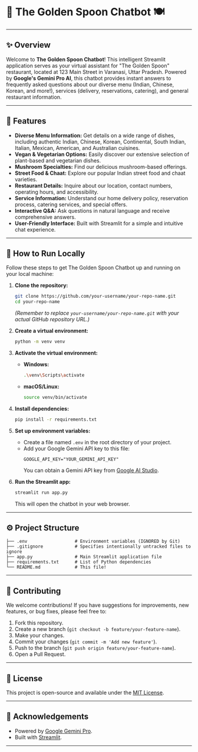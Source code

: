 # 🥄 The Golden Spoon Chatbot 🍽️

-----

## ✨ Overview

Welcome to **The Golden Spoon Chatbot**\! This intelligent Streamlit application serves as your virtual assistant for "The Golden Spoon" restaurant, located at 123 Main Street in Varanasi, Uttar Pradesh. Powered by **Google's Gemini Pro AI**, this chatbot provides instant answers to frequently asked questions about our diverse menu (Indian, Chinese, Korean, and more\!), services (delivery, reservations, catering), and general restaurant information.

-----

## 🌟 Features

  * **Diverse Menu Information:** Get details on a wide range of dishes, including authentic Indian, Chinese, Korean, Continental, South Indian, Italian, Mexican, American, and Australian cuisines.
  * **Vegan & Vegetarian Options:** Easily discover our extensive selection of plant-based and vegetarian dishes.
  * **Mushroom Specialties:** Find our delicious mushroom-based offerings.
  * **Street Food & Chaat:** Explore our popular Indian street food and chaat varieties.
  * **Restaurant Details:** Inquire about our location, contact numbers, operating hours, and accessibility.
  * **Service Information:** Understand our home delivery policy, reservation process, catering services, and special offers.
  * **Interactive Q\&A:** Ask questions in natural language and receive comprehensive answers.
  * **User-Friendly Interface:** Built with Streamlit for a simple and intuitive chat experience.

-----

## 🚀 How to Run Locally

Follow these steps to get The Golden Spoon Chatbot up and running on your local machine:

1.  **Clone the repository:**

    ```bash
    git clone https://github.com/your-username/your-repo-name.git
    cd your-repo-name
    ```

    *(Remember to replace `your-username/your-repo-name.git` with your actual GitHub repository URL.)*

2.  **Create a virtual environment:**

    ```bash
    python -m venv venv
    ```

3.  **Activate the virtual environment:**

      * **Windows:**
        ```bash
        .\venv\Scripts\activate
        ```
      * **macOS/Linux:**
        ```bash
        source venv/bin/activate
        ```

4.  **Install dependencies:**

    ```bash
    pip install -r requirements.txt
    ```

5.  **Set up environment variables:**

      * Create a file named `.env` in the root directory of your project.
      * Add your Google Gemini API key to this file:
        ```
        GOOGLE_API_KEY="YOUR_GEMINI_API_KEY"
        ```
        You can obtain a Gemini API key from [Google AI Studio](https://aistudio.google.com/app/apikey).

6.  **Run the Streamlit app:**

    ```bash
    streamlit run app.py
    ```

    This will open the chatbot in your web browser.

-----

## ⚙️ Project Structure

```
├── .env                  # Environment variables (IGNORED by Git)
├── .gitignore            # Specifies intentionally untracked files to ignore
├── app.py                # Main Streamlit application file
├── requirements.txt      # List of Python dependencies
└── README.md             # This file!
```

-----

## 🤝 Contributing

We welcome contributions\! If you have suggestions for improvements, new features, or bug fixes, please feel free to:

1.  Fork this repository.
2.  Create a new branch (`git checkout -b feature/your-feature-name`).
3.  Make your changes.
4.  Commit your changes (`git commit -m 'Add new feature'`).
5.  Push to the branch (`git push origin feature/your-feature-name`).
6.  Open a Pull Request.

-----

## 📝 License

This project is open-source and available under the [MIT License](https://www.google.com/search?q=LICENSE).

-----

## 🙏 Acknowledgements

  * Powered by [Google Gemini Pro](https://ai.google.dev/models/gemini).
  * Built with [Streamlit](https://streamlit.io/).

-----
